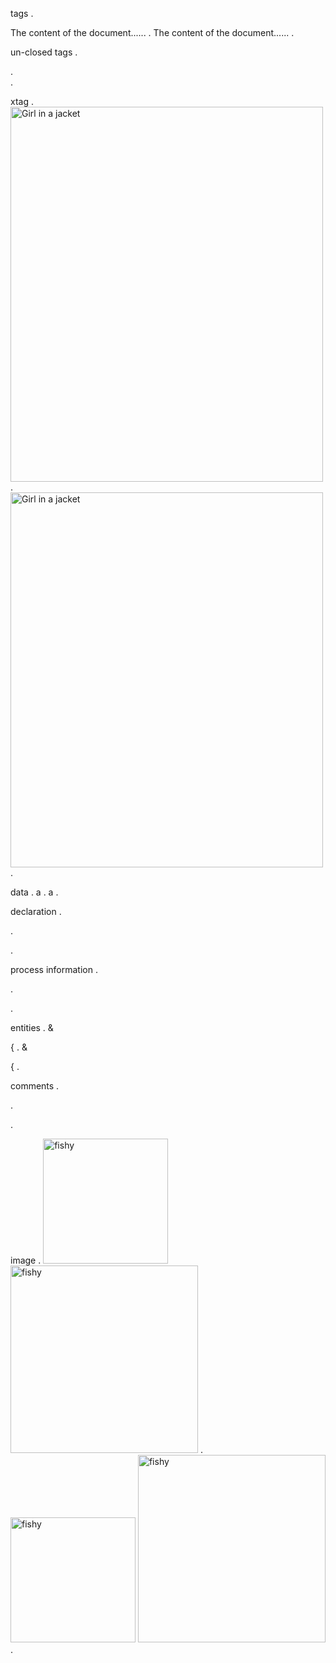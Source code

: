 tags
.
<html>
<head>
<title class="a b" other="x">Title of the document</title>
</head>
<body>
The content of the document......
</body>
</html>
.
<html>
<head>
<title class="a b" other="x">Title of the document</title>
</head>
<body>
The content of the document......
</body>
</html>
.

un-closed tags
.
<div class="a">
<div class="b">
.
<div class="a">
<div class="b">
</div></div>
.

xtag
.
 <img src="img_girl.jpg" alt="Girl in a jacket" width="500" height="600"/>
.
 <img src="img_girl.jpg" alt="Girl in a jacket" width="500" height="600"/>
.

data
.
a
.
a
.

declaration
.
<!DOCTYPE html>
.
<!DOCTYPE html>
.

process information
.
<?xml-stylesheet ?>
.
<?xml-stylesheet ?>
.

entities
.
&amp;

&#123;
.
&amp;

&#123;
.

comments
.
<!--This is a comment. Comments are not displayed in the browser
-->
.
<!--This is a comment. Comments are not displayed in the browser
-->
.

image
.
<img src="img/fun-fish.png" alt="fishy" class="bg-primary mb-1" width="200px">
<img src="img/fun-fish.png" alt="fishy" class="bg-primary mb-1" width="300px">
.
<img src="img/fun-fish.png" alt="fishy" class="bg-primary mb-1" width="200px">
<img src="img/fun-fish.png" alt="fishy" class="bg-primary mb-1" width="300px">
.
